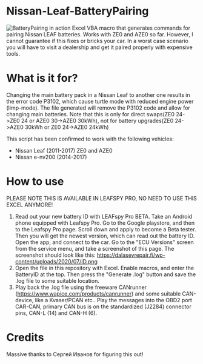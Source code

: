 # Nissan-Leaf-BatteryPairing
![BatteryPairing in action](https://i.imgur.com/8NSiohr.png)
Excel VBA macro that generates commands for pairing Nissan LEAF batteries. Works with ZE0 and AZE0 so far. However, I cannot guarantee if this fixes or bricks your car. In a worst case scenario you will have to visit a dealership and get it paired properly with expensive tools.

# What is it for?
Changing the main battery pack in a Nissan Leaf to another one results in the error code P3102, which cause turtle mode with reduced engine power (limp-mode). The file generated will remove the P3102 code and allow for changing main batteries. Note that this is only for direct swaps(ZE0 24->ZE0 24 or AZE0 30->AZE0 30kWh), not for battery upgrades(ZE0 24->AZE0 30kWh or ZE0 24->AZE0 24kWh)

This script has been confirmed to work with the following vehicles:
- Nissan Leaf (2011-2017) ZE0 and AZE0
- Nissan e-nv200 (2014-2017)

# How to use
PLEASE NOTE THIS IS AVAILABLE IN LEAFSPY PRO, NO NEED TO USE THIS EXCEL ANYMORE!
1. Read out your new battery ID with LEAFspy Pro BETA. Take an Android phone equipped with Leafspy Pro. Go to the Google playstore, and then to the Leafspy Pro page. Scroll down and apply to become a Beta tester. Then you will get the newest version, which can read out the battery ID. Open the app, and connect to the car. Go to the "ECU Versions" screen from the service menu, and take a screenshot of this page. The screenshot should look like this: https://dalasevrepair.fi/wp-content/uploads/2020/07/ID.png
2. Open the file in this repository with Excel. Enable macros, and enter the BatteryID at the top. Then press the "Generate .log" button and save the .log file to some suitable location.
3. Play back the .log file using the freeware CANrunner (https://www.wapice.com/products/canrunner) and some suitable CAN-device, like a Kvaser/PCAN etc.. Play the messages into the OBD2 port CAR-CAN, primary CAN bus is on the standardized (J2284) connector pins, CAN-L (14) and CAN-H (6).

# Credits
Massive thanks to Сергей Иванов for figuring this out!
